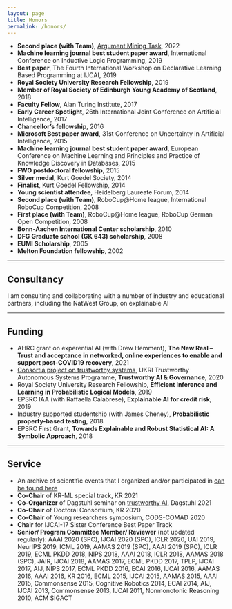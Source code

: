 ```yaml
---
layout: page
title: Honors
permalink: /honors/
---
```


*   __Second place (with Team)__, [Argument Mining Task](https://twitter.com/InfAtEd/status/1587354045903249408?s=20&t=fM87TKOuilnlFQRuKd1UOA), 2022 
*   __Machine learning journal best student paper award__, International Conference on Inductive Logic Programming, 2019
*   __Best paper__, The Fourth International Workshop on Declarative Learning Based Programming at IJCAI, 2019
*   __Royal Society University Research Fellowship__, 2019
*   __Member of Royal Society of Edinburgh Young Academy of Scotland__, 2018
*   __Faculty Fellow__, Alan Turing Institute, 2017
*   __Early Career Spotlight__, 26th International Joint Conference on Artificial Intelligence, 2017
*   __Chancellor’s fellowship__, 2016
*   __Microsoft Best paper award__, 31st Conference on Uncertainty in Artificial Intelligence, 2015
*   __Machine learning journal best student paper award__, European Conference on Machine Learning and Principles and Practice of Knowledge Discovery in Databases, 2015
*   __FWO postdoctoral fellowship__, 2015
*   __Silver medal__, Kurt Goedel Society, 2014
*   __Finalist__, Kurt Goedel Fellowship, 2014
*   __Young scientist attendee__, Heidelberg Laureate Forum, 2014
*   __Second place (with Team)__, RoboCup@Home league, International RoboCup Competition, 2008
*   __First place (with Team)__, RoboCup@Home league, RoboCup German Open Competition, 2008
*   __Bonn-Aachen International Center scholarship__, 2010
*   __DFG Graduate school (GK 643) scholarship__, 2008
*   __EUMI Scholarship__, 2005
*   __Melton Foundation fellowship__, 2002

* * *

<!-- 
[Selected Talks and Invited Seminars](/talks/)
-------------------------- 
* * * 
--> 

Consultancy 
--------

I am consulting and collaborating with a number of industry and educational partners, including the NatWest Group, on explainable AI 

* * *

Funding 
--------

* AHRC grant on experential AI (with Drew Hemment), **The New Real – Trust and acceptance in networked, online experiences to enable and support post-COVID19 recovery**, 2021
*   [Consortia project on trustworthy systems](https://www.ed.ac.uk/informatics/news-events/stories/2020/3-2-million-project-governance-regulation-machines), UKRI Trustworthy Autonomous Systems Programme, **Trustworthy AI & Governance**, 2020 
*   Royal Society University Research Fellowship, __Efficient Inference and Learning in Probabilistic Logical Models__, 2019
*   EPSRC IAA (with Raffaella Calabrese), __Explainable AI for credit risk__, 2019
*   Industry supported studentship (with James Cheney), __Probabilistic property-based testing__, 2018
*   EPSRC First Grant, __Towards Explainable and Robust Statistical AI: A Symbolic Approach__, 2018

* * *

Service
-------

*   An archive of scientific events that I  organized and/or participated in [can be found here](/news)
*   __Co-Chair__ of KR-ML special track, KR 2021
*   __Co-Organizer__ of Dagstuhl seminar on [trustworthy AI](https://www.dagstuhl.de/en/program/calendar/semhp/?semnr=22071), Dagstuhl 2021
*   __Co-Chair__ of Doctoral Consortium, KR 2020
*   __Co-Chair__ of Young researchers symposium, CODS-COMAD 2020
*   __Chair__ for IJCAI-17 Sister Conference Best Paper Track
*   **Senior/ Program Committee Member/ Reviewer**  (not updated regularly): AAAI 2020 (SPC), IJCAI 2020 (SPC), ICLR 2020, UAI 2019, NeurIPS 2019, ICML 2019, AAMAS 2019 (SPC), AAAI 2019 (SPC), ICLR 2019, ECML PKDD 2018, NIPS 2018, AAAI 2018, ICLR 2018, AAMAS 2018 (SPC), JAIR, IJCAI 2018, AAMAS 2017, ECML PKDD 2017, TPLP, IJCAI 2017, AIJ, NIPS 2017, ECML PKDD 2016, ECAI 2016, IJCAI 2016, AAMAS 2016, AAAI 2016, KR 2016, ECML 2015, IJCAI 2015, AAMAS 2015, AAAI 2015, Commonsense 2015, Cognitive Robotics 2014, ECAI 2014, AIJ, IJCAI 2013, Commonsense 2013, IJCAI 2011, Nonmonotonic Reasoning 2010, ACM SIGACT
